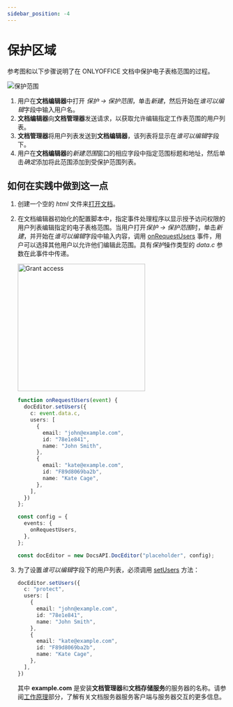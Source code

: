 ```yaml
---
sidebar_position: -4
---
```


# 保护区域

参考图和以下步骤说明了在 ONLYOFFICE 文档中保护电子表格范围的过程。

![保护范围](/assets/images/editor/protect-ranges-scheme.svg)

1. 用户在**文档编辑器**中打开 *保护 -> 保护范围*，单击*新建*，然后开始在*谁可以编辑*字段中输入用户名。
2. **文档编辑器**向**文档管理器**发送请求，以获取允许编辑指定工作表范围的用户列表。
3. **文档管理器**将用户列表发送到**文档编辑器**，该列表将显示在*谁可以编辑*字段下。
4. 用户在**文档编辑器**的*新建范围*窗口的相应字段中指定范围标题和地址，然后单击*确定*添加将此范围添加到受保护范围列表。

## 如何在实践中做到这一点

1. 创建一个空的 *html* 文件来[打开文档](./opening-file.md#how-this-can-be-done-in-practice)。

2. 在文档编辑器初始化的配置脚本中，指定事件处理程序以显示授予访问权限的用户列表编辑指定的电子表格范围。当用户打开*保护 -> 保护范围*时，单击*新建*，并开始在*谁可以编辑*字段中输入内容，调用 [onRequestUsers](../../usage-api/config/events.md#onrequestusers) 事件，用户可以选择其他用户以允许他们编辑此范围。具有*保护*操作类型的 *data.c* 参数在此事件中传递。

   <img alt="Grant access" src="/assets/images/editor/protect-range.png" width="292px" />

   ``` ts
   function onRequestUsers(event) {
     docEditor.setUsers({
       c: event.data.c,
       users: [
         {
           email: "john@example.com",
           id: "78e1e841",
           name: "John Smith",
         },
         {
           email: "kate@example.com",
           id: "F89d8069ba2b",
           name: "Kate Cage",
         },
       ],
     })
   };
   
   const config = {
     events: {
       onRequestUsers,
     },
   };

   const docEditor = new DocsAPI.DocEditor("placeholder", config);
   ```

3. 为了设置*谁可以编辑*字段下的用户列表，必须调用 [setUsers](../../usage-api/methods.md#setusers) 方法：

   ``` ts
   docEditor.setUsers({
     c: "protect",
     users: [
       {
         email: "john@example.com",
         id: "78e1e841",
         name: "John Smith",
       },
       {
         email: "kate@example.com",
         id: "F89d8069ba2b",
         name: "Kate Cage",
       },
     ],
   })
   ```

   其中 **example.com** 是安装**文档管理器**和**文档存储服务**的服务器的名称。请参阅[工作原理](./how-it-works.md)部分，了解有关文档服务器服务客户端与服务器交互的更多信息。

